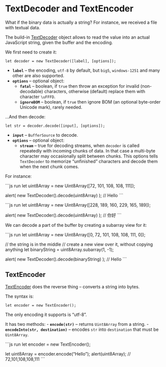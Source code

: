 # TextDecoder and TextEncoder

What if the binary data is actually a string? For instance, we received a file with textual data.

The build-in [TextDecoder](https://encoding.spec.whatwg.org/#interface-textdecoder) object allows to read the value into an actual JavaScript string, given the buffer and the encoding.

We first need to create it:

    let decoder = new TextDecoder([label], [options]);

- **`label`** – the encoding, `utf-8` by default, but `big5`, `windows-1251` and many other are also supported.
- **`options`** – optional object:
  - **`fatal`** – boolean, if `true` then throw an exception for invalid (non-decodable) characters, otherwise (default) replace them with character `\uFFFD`.
  - **`ignoreBOM`** – boolean, if `true` then ignore BOM (an optional byte-order Unicode mark), rarely needed.

…And then decode:

    let str = decoder.decode([input], [options]);

- **`input`** – `BufferSource` to decode.
- **`options`** – optional object:
  - **`stream`** – true for decoding streams, when `decoder` is called repeatedly with incoming chunks of data. In that case a multi-byte character may occasionally split between chunks. This options tells `TextDecoder` to memorize “unfinished” characters and decode them when the next chunk comes.

For instance:

\`\`\`js run let uint8Array = new Uint8Array(\[72, 101, 108, 108, 111\]);

alert( new TextDecoder().decode(uint8Array) ); // Hello \`\`\`

\`\`\`js run let uint8Array = new Uint8Array(\[228, 189, 160, 229, 165, 189\]);

alert( new TextDecoder().decode(uint8Array) ); // 你好 \`\`\`

We can decode a part of the buffer by creating a subarray view for it:

\`\`\`js run let uint8Array = new Uint8Array(\[0, 72, 101, 108, 108, 111, 0\]);

// the string is in the middle // create a new view over it, without copying anything let binaryString = uint8Array.subarray(1, -1);

alert( new TextDecoder().decode(binaryString) ); // Hello \`\`\`

## TextEncoder

[TextEncoder](https://encoding.spec.whatwg.org/#interface-textencoder) does the reverse thing – converts a string into bytes.

The syntax is:

    let encoder = new TextEncoder();

The only encoding it supports is “utf-8”.

It has two methods: - **`encode(str)`** – returns `Uint8Array` from a string. - **`encodeInto(str, destination)`** – encodes `str` into `destination` that must be `Uint8Array`.

\`\`\`js run let encoder = new TextEncoder();

let uint8Array = encoder.encode(“Hello”); alert(uint8Array); // 72,101,108,108,111 \`\`\`
